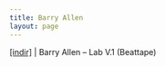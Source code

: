 ```yaml
---
title: Barry Allen
layout: page
---
```


<a href="https://cloud.mail.ru/public/a49b8c9596fa/Barry%20Allen%20-%20Lab.Vol%201%20(Beat%20Tape)" target="_blank">[indir]</a> | Barry Allen &#8211; Lab V.1 (Beattape)